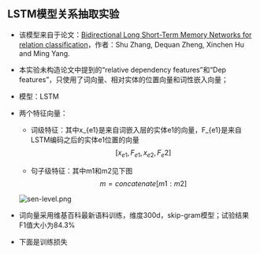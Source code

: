 ## LSTM模型关系抽取实验

- 该模型来自于论文：[Bidirectional Long Short-Term Memory Networks for relation classification](https://www.aclweb.org/anthology/Y15-1009.pdf "链接")，作者：Shu Zhang, Dequan Zheng, Xinchen Hu and Ming Yang. 

- 本实验未构造论文中提到的“relative dependency features”和“Dep features”，只使用了词向量、相对实体的位置向量和词性嵌入向量；

- 模型：LSTM

- 两个特征向量：

  - 词级特征：其中x\_{e1}是来自词嵌入层的实体e1的向量，F\_{e1}是来自LSTM编码之后的实体e1位置的向量
    $$
    [x_{e1}, F_{e1}, x_{e2}, {F_e2}]
    $$

  - 句子级特征：其中m1和m2见下图
    $$
    m = concatenate[m1:m2]
    $$

  ![sen-level.png]()

- 词向量采用维基百科最新语料训练，维度300d，skip-gram模型；试验结果F1值大小为84.3%
- 下面是训练损失

​       ![]()